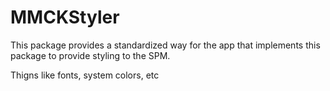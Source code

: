 # MMCKStyler

This package provides a standardized way for the app that implements this package 
to provide styling to the SPM.

Thigns like fonts, system colors, etc

